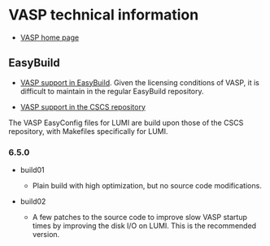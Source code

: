 # VASP technical information

-   [VASP home page](https://www.vasp.at/)


## EasyBuild

-   [VASP support in EasyBuild](https://github.com/easybuilders/easybuild-easyconfigs/tree/develop/easybuild/easyconfigs/v/VASP).
    Given the licensing conditions of VASP, it is difficult to maintain in the regular EasyBuild repository.

-   [VASP support in the CSCS repository](https://github.com/eth-cscs/production/tree/master/easybuild/easyconfigs/v/VASP)

The VASP EasyConfig files for LUMI are build upon those of the CSCS repository, with Makefiles 
specifically for LUMI.

### 6.5.0

-   build01

    - Plain build with high optimization, but no source code modifications.

-   build02

    - A few patches to the source code to improve slow VASP startup times by improving the disk I/O on LUMI. This is the recommended version.

